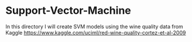 # Support-Vector-Machine

In this directory I will create SVM models using the wine quality data from Kaggle https://www.kaggle.com/uciml/red-wine-quality-cortez-et-al-2009
